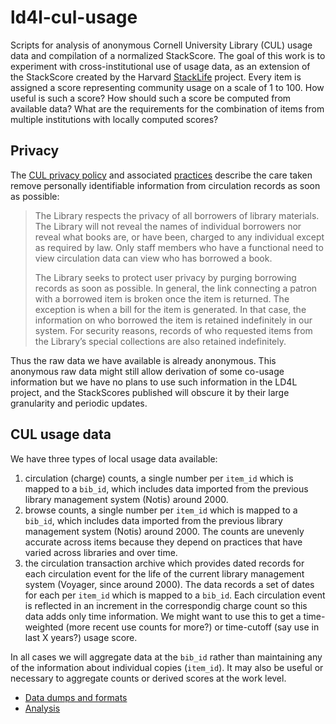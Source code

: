 # ld4l-cul-usage

Scripts for analysis of anonymous Cornell University Library (CUL) usage data and compilation of a normalized StackScore. The goal of this work is to experiment with cross-institutional use of usage data, as an extension of the StackScore created by the Harvard [StackLife](http://stacklife.harvard.edu/) project. Every item is assigned a score representing community usage on a scale of 1 to 100. How useful is such a score? How should such a score be computed from available data? What are the requirements for the combination of items from multiple institutions with locally computed scores?

## Privacy

The [CUL privacy policy](https://www.library.cornell.edu/privacy) and associated [practices](https://www.library.cornell.edu/practices) describe the care taken remove personally identifiable information from circulation records as soon as possible:

> The Library respects the privacy of all borrowers of library materials. The Library will not reveal the names of individual borrowers nor reveal what books are, or have been, charged to any individual except as required by law.  Only staff members who have a functional need to view circulation data can view who has borrowed a book.
> 
> The Library seeks to protect user privacy by purging borrowing records as soon as possible.  In general, the link connecting a patron with a borrowed item is broken once the item is returned.  The exception is when a bill for the item is generated.  In that case, the information on who borrowed the item is retained indefinitely in our system.  For security reasons, records of who requested items from the Library’s special collections are also retained indefinitely.

Thus the raw data we have available is already anonymous. This anonymous raw data might still allow derivation of some co-usage information but we have no plans to use such information in the LD4L project, and the StackScores published will obscure it by their large granularity and periodic updates.

## CUL usage data

We have three types of local usage data available:

  1. circulation (charge) counts, a single number per `item_id` which is mapped to a `bib_id`, which includes data imported from the previous library management system (Notis) around 2000.
  2. browse counts, a single number per `item_id` which is mapped to a `bib_id`, which includes data imported from the previous library management system (Notis) around 2000. The counts are unevenly accurate across items because they depend on practices that have varied across libraries and over time.
  3. the circulation transaction archive which provides dated records for each circulation event for the life of the current library management system (Voyager, since around 2000). The data records a set of dates for each per `item_id` which is mapped to a `bib_id`. Each circulation event is reflected in an increment in the correspondig charge count so this data adds only time information. We might want to use this to get a time-weighted (more recent use counts for more?) or time-cutoff (say use in last X years?) usage score. 

In all cases we will aggregate data at the `bib_id` rather than maintaining any of the information about individual copies (`item_id`). It may also be useful or necessary to aggregate counts or derived scores at the work level.

  * [Data dumps and formats](README_DATA.md)
  * [Analysis](analysis/README.md)
